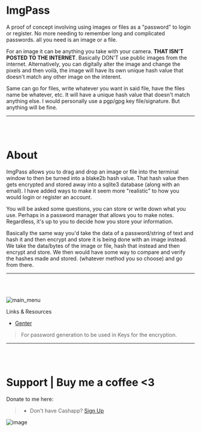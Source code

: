 # ImgPass
A proof of concept involving using images or files as a "password" to login or register. No more needing to remember long and complicated passwords. all you need is an image or a file.

For an image it can be anything you take with your camera. **THAT ISN'T POSTED TO THE INTERNET**. Basically DON'T use public images from the internet. Alternatively, you can digitally alter the image and change the pixels and then voilà, the image will have its own unique hash value that doesn't match any other image on the interent. 

Same can go for files, write whatever you want in said file, have the files name be whatever, etc. It will have a unique hash value that doesn't match anything else. I would personally use a pgp/gpg key file/signature. But anything will be fine.
__ __

<br />
<br />

# About
ImgPass allows you to drag and drop an image or file into the terminal window to then be turned into a blake2b hash value. That hash value then gets encrypted and stored away into a sqlite3 database (along with an email). I have added ways to make it seem more "realistic" to how you would login or register an account.

You will be asked some questions, you can store or write down what you use. Perhaps in a password manager that allows you to make notes. Regardless, it's up to you to decide how you store your information.

Basically the same way you'd take the data of a password/string of text and hash it and then encrypt and store it is being done with an image instead. We take the data/bytes of the image or file, hash that instead and then encrypt and store. We then would have some way to compare and verify the hashes made and stored. (whatever method you so choose) and go from there.
__ __

<br />
<br />

![main_menu](https://user-images.githubusercontent.com/45724082/201742745-1fb448b1-3d97-44ab-acd2-920ad84dda77.png)

Links & Resources
* [Genter](https://github.com/therealOri/Genter)
> For password generation to be used in Keys for the encryption.
__ __

<br />
<br />


# Support  |  Buy me a coffee <3
Donate to me here:
> - Don't have Cashapp? [Sign Up](https://cash.app/app/TKWGCRT)

![image](https://user-images.githubusercontent.com/45724082/158000721-33c00c3e-68bb-4ee3-a2ae-aefa549cfb33.png)
